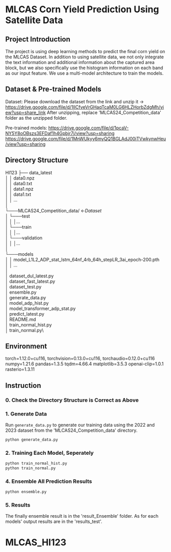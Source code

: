 # MLCAS Corn Yield Prediction Using Satellite Data

## Project Introduction

The project is using deep learning methods to predict the final corn yield on the MLCAS Dataset.
In addition to using satellite data, we not only integrate the text information and additional information about the captured area block, but we also specifically use the histogram information on each band as our input feature. We use a multi-model architecture to train the models.

## Dataset & Pre-trained Models

Dataset:
Please download the dataset from the link and unzip it -> https://drive.google.com/file/d/1lICfveVrGHaqTcaM0LG6HLZHorbZdgMh/view?usp=share_link
After unzipping, replace 'MLCAS24_Competition_data' folder as the unzipped folder.

Pre-trained models:
https://drive.google.com/file/d/1pcaV-NY5Y8oOBszs3EFDaf1h4Gpbjr7j/view?usp=sharing
https://drive.google.com/file/d/1MnWUkyy6myQQ1BGLAdJ00iTVwkynwHeu/view?usp=sharing

## Directory Structure

HI123
├── data_latest\
│   │   data0.npz\
│   │   data0.txt\
│   │   data1.npz\
│   │   data1.txt\
│   │   ...\
│\
└───MLCAS24_Competition_data/ <-*Dataset*\
│   └───test\
│   │   │...\
│   └───train\
│   │   │...\
│   └───validation\
│   │   │...\
│\
└───models\
│   │   model_L1L2_ADP_stat_lstm_64nf_4rb_64h_stepLR_3ai_epoch-200.pth\
│   │   ...\
│\
│   dataset_dul_latest.py\
│   dataset_fast_latest.py\
│   dataset_test.py\
│   ensemble.py\
│   generate_data.py\
│   model_adp_hist.py\
│   model_transformer_adp_stat.py\
│   predict_latest.py\
│   README.md\
│   train_normal_hist.py\
│   train_normal.py\

## Environment

torch=1.12.0+cu116, torchvision=0.13.0+cu116, torchaudio=0.12.0+cu116
numpy=1.21.6
pandas=1.3.5
tqdm=4.66.4
matplotlib=3.5.3
openai-clip=1.0.1
rasterio=1.3.11

## Instruction

### 0. Check the Directory Structure is Correct as Above

### 1. Generate Data

Run `generate_data.py` to generate our training data using the 2022 and 2023 dataset from the 'MLCAS24_Competition_data' directory.

```bash
python generate_data.py
```

### 2. Training Each Model, Seperately

```bash
python train_normal_hist.py
python train_normal.py
```

### 4. Ensemble All Prediction Results

```bash
python ensemble.py
```

### 5. Results

The finally ensemble result is in the 'result_Ensemble' folder. As for each models' output results are in the 'results_test'.
# MLCAS_HI123
